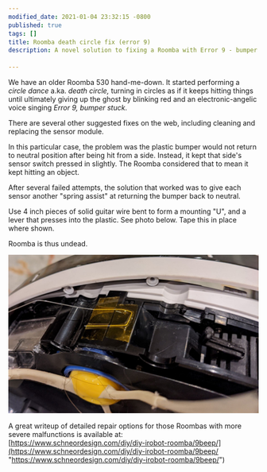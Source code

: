 ```yaml
---
modified_date: 2021-01-04 23:32:15 -0800
published: true
tags: []
title: Roomba death circle fix (error 9)
description: A novel solution to fixing a Roomba with Error 9 - bumper stuck or dirty

---
```

We have an older Roomba 530 hand-me-down. It started performing a _circle dance_ a.ka. _death circle,_ turning in circles as if it keeps hitting things until ultimately giving up the ghost by blinking red and an electronic-angelic voice singing _Error 9, bumper stuck_.

There are several other suggested fixes on the web, including cleaning and replacing the sensor module.

In this particular case, the problem was  the plastic bumper would not return to neutral position after being hit from a side. Instead, it kept that side's sensor switch pressed in slightly. The Roomba considered that to mean it kept hitting an object.

After several failed attempts, the solution that worked was to give each sensor another "spring assist" at returning the bumper back to neutral.

Use 4 inch pieces of solid guitar wire bent to form a mounting "U", and a lever that presses into the plastic. See photo below. Tape this in place where shown.

Roomba is thus undead.

![](/uploads/roomba-bumper-fix.jpg)

A great writeup of detailed repair options for those Roombas with more severe malfunctions is available at: [https://www.schneordesign.com/diy/diy-irobot-roomba/9beep/](https://www.schneordesign.com/diy/diy-irobot-roomba/9beep/ "https://www.schneordesign.com/diy/diy-irobot-roomba/9beep/")